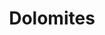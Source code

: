 ---
layout: photography
title:  "Dolomites"
region: "Italy"
year: 2022
id: dolomites
intro: "The Dolomites is a beautiful place in the summer. Alpine Meadows and rocky mountains covered in cloud made for a great week off&nbsp;work."
seo:
  title: "Travel Photography - Dolomites"
  description: "Photography from around the Italian Dolomites (South Tyrol) including Alpe di Suisi, Monte Pez, Seceda and Santa Maddalena."
  image:
    url: "Dolomiti-7610.jpg"
    alt: "Alpe di Suisi"
hero:
  url: "Dolomiti-7344.jpg"
  alt: "Peak of Cimon di Croda Liscia appearing through cloud"
  location: cadini-di-misurina
thumb:
  - url: "Dolomiti-7625.jpg"
    alt: "Alpe di Suisi"
  - url: "Dolomiti-8265.jpg"
    alt: "Stairway on Monte Pez mountain path"
---